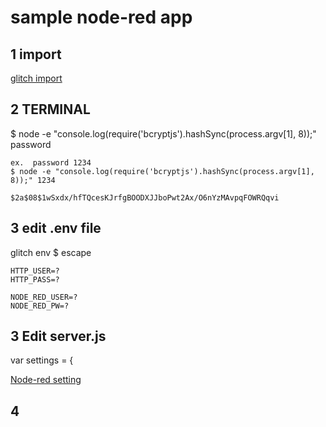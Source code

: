 # sample node-red app



## 1 import

[glitch import](https://glitch.com/edit/#!/import/github/futabasoft/nodejspage)

## 2 TERMINAL

$ node -e "console.log(require('bcryptjs').hashSync(process.argv[1], 8));" password

``` terminal
ex.  password 1234
$ node -e "console.log(require('bcryptjs').hashSync(process.argv[1], 8));" 1234

$2a$08$1wSxdx/hfTQcesKJrfgBOODXJJboPwt2Ax/O6nYzMAvpqFOWRQqvi
```
## 3 edit .env file

glitch env $  escape
```
HTTP_USER=?
HTTP_PASS=?

NODE_RED_USER=?
NODE_RED_PW=?	

```

## 3 Edit server.js 


var settings = {

[Node-red setting](https://nodered.jp/docs/user-guide/runtime/embedding)


## 4 


